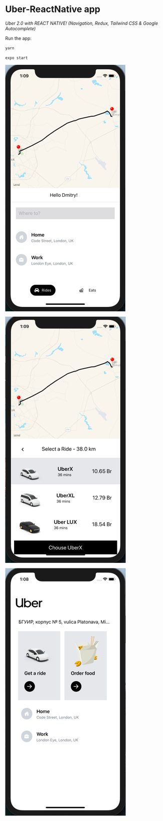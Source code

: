 
# Uber-ReactNative app
*Uber 2.0 with REACT NATIVE! (Navigation, Redux, Tailwind CSS & Google Autocomplete)*

Run the app:
```sh
yarn
```
```sh
expo start
```

![alt text](screen/img1.png "")​

![alt text](screen/img2.png "")​  

![alt text](screen/img3.png "")​  


